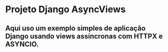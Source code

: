 # Projeto Django AsyncViews

## Aqui uso um exemplo simples de aplicação Django usando views assíncronas com HTTPX e ASYNCIO.
